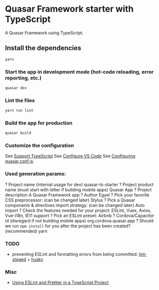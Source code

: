# Quasar Framework starter with TypeScript

A Quasar Framework using TypeScript.

## Install the dependencies
```bash
yarn
```

### Start the app in development mode (hot-code reloading, error reporting, etc.)
```bash
quasar dev
```

### Lint the files
```bash
yarn run lint
```

### Build the app for production
```bash
quasar build
```

### Customize the configuration
See [Support TypeScript](https://quasar.dev/quasar-cli/cli-documentation/supporting-ts)
See [Configure VS Code](https://quasar.dev/start/vs-code-configuration)
See [Configuring quasar.conf.js](https://quasar.dev/quasar-cli/quasar-conf-js).

### Used generation params:
? Project name (internal usage for dev) quasar-ts-starter
? Project product name (must start with letter if building mobile apps) Quasar App
? Project description A Quasar Framework app
? Author Egyel
? Pick your favorite CSS preprocessor: (can be changed later) Stylus
? Pick a Quasar components & directives import strategy: (can be changed later) Auto import
? Check the features needed for your project: ESLint, Vuex, Axios, Vue-i18n, IE11 support
? Pick an ESLint preset: Airbnb
? Cordova/Capacitor id (disregard if not building mobile apps) org.cordova.quasar.app
? Should we run `npm install` for you after the project has been created? (recommended) yarn

### TODO
- preventing ESLint and formatting errors from being committed: [lint-staged](https://github.com/okonet/lint-staged) + [husky](https://github.com/typicode/husky)

### Misc
- [Using ESLint and Prettier in a TypeScript Project](https://www.robertcooper.me/using-eslint-and-prettier-in-a-typescript-project)
